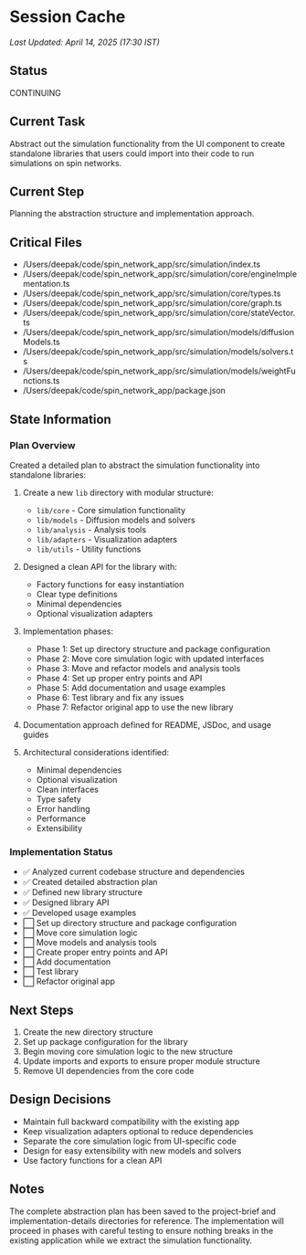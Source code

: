 # Session Cache

*Last Updated: April 14, 2025 (17:30 IST)*

## Status
CONTINUING

## Current Task
Abstract out the simulation functionality from the UI component to create standalone libraries that users could import into their code to run simulations on spin networks.

## Current Step
Planning the abstraction structure and implementation approach.

## Critical Files
- /Users/deepak/code/spin_network_app/src/simulation/index.ts
- /Users/deepak/code/spin_network_app/src/simulation/core/engineImplementation.ts
- /Users/deepak/code/spin_network_app/src/simulation/core/types.ts
- /Users/deepak/code/spin_network_app/src/simulation/core/graph.ts
- /Users/deepak/code/spin_network_app/src/simulation/core/stateVector.ts
- /Users/deepak/code/spin_network_app/src/simulation/models/diffusionModels.ts
- /Users/deepak/code/spin_network_app/src/simulation/models/solvers.ts
- /Users/deepak/code/spin_network_app/src/simulation/models/weightFunctions.ts
- /Users/deepak/code/spin_network_app/package.json

## State Information
### Plan Overview
Created a detailed plan to abstract the simulation functionality into standalone libraries:

1. Create a new `lib` directory with modular structure:
   - `lib/core` - Core simulation functionality
   - `lib/models` - Diffusion models and solvers
   - `lib/analysis` - Analysis tools
   - `lib/adapters` - Visualization adapters
   - `lib/utils` - Utility functions

2. Designed a clean API for the library with:
   - Factory functions for easy instantiation
   - Clear type definitions
   - Minimal dependencies
   - Optional visualization adapters

3. Implementation phases:
   - Phase 1: Set up directory structure and package configuration
   - Phase 2: Move core simulation logic with updated interfaces
   - Phase 3: Move and refactor models and analysis tools
   - Phase 4: Set up proper entry points and API
   - Phase 5: Add documentation and usage examples
   - Phase 6: Test library and fix any issues
   - Phase 7: Refactor original app to use the new library

4. Documentation approach defined for README, JSDoc, and usage guides

5. Architectural considerations identified:
   - Minimal dependencies
   - Optional visualization
   - Clean interfaces
   - Type safety
   - Error handling
   - Performance
   - Extensibility

### Implementation Status
- ✅ Analyzed current codebase structure and dependencies
- ✅ Created detailed abstraction plan
- ✅ Defined new library structure
- ✅ Designed library API
- ✅ Developed usage examples
- ⬜ Set up directory structure and package configuration
- ⬜ Move core simulation logic
- ⬜ Move models and analysis tools
- ⬜ Create proper entry points and API
- ⬜ Add documentation
- ⬜ Test library
- ⬜ Refactor original app

## Next Steps
1. Create the new directory structure
2. Set up package configuration for the library
3. Begin moving core simulation logic to the new structure
4. Update imports and exports to ensure proper module structure
5. Remove UI dependencies from the core code

## Design Decisions
- Maintain full backward compatibility with the existing app
- Keep visualization adapters optional to reduce dependencies
- Separate the core simulation logic from UI-specific code
- Design for easy extensibility with new models and solvers
- Use factory functions for a clean API

## Notes
The complete abstraction plan has been saved to the project-brief and implementation-details directories for reference. The implementation will proceed in phases with careful testing to ensure nothing breaks in the existing application while we extract the simulation functionality.
